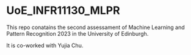 # UoE_INFR11130_MLPR

This repo conatains the second assessament of Machine Learning and Pattern Recognition 2023 in the University of Edinburgh.

It is co-worked with Yujia Chu.
